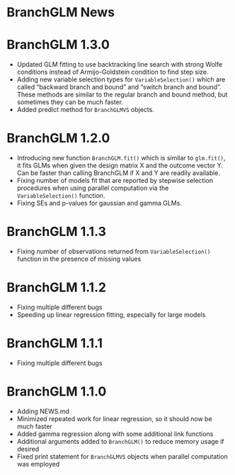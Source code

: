 BranchGLM News
================

# BranchGLM 1.3.0

-   Updated GLM fitting to use backtracking line search with strong
    Wolfe conditions instead of Armijo-Goldstein condition to find step
    size.
-   Adding new variable selection types for `VariableSelection()` which
    are called “backward branch and bound” and “switch branch and
    bound”. These methods are similar to the regular branch and bound
    method, but sometimes they can be much faster.
-   Added predict method for `BranchGLMVS` objects.

# BranchGLM 1.2.0

-   Introducing new function `BranchGLM.fit()` which is similar to
    `glm.fit()`, it fits GLMs when given the design matrix X and the
    outcome vector Y. Can be faster than calling BranchGLM if X and Y
    are readily available.
-   Fixing number of models fit that are reported by stepwise selection
    procedures when using parallel computation via the
    `VariableSelection()` function.
-   Fixing SEs and p-values for gaussian and gamma GLMs.

# BranchGLM 1.1.3

-   Fixing number of observations returned from `VariableSelection()`
    function in the presence of missing values

# BranchGLM 1.1.2

-   Fixing multiple different bugs
-   Speeding up linear regression fitting, especially for large models

# BranchGLM 1.1.1

-   Fixing multiple different bugs

# BranchGLM 1.1.0

-   Adding NEWS.md
-   Minimized repeated work for linear regression, so it should now be
    much faster
-   Added gamma regression along with some additional link functions
-   Additional arguments added to `BranchGLM()` to reduce memory usage
    if desired
-   Fixed print statement for `BranchGLMVS` objects when parallel
    computation was employed
